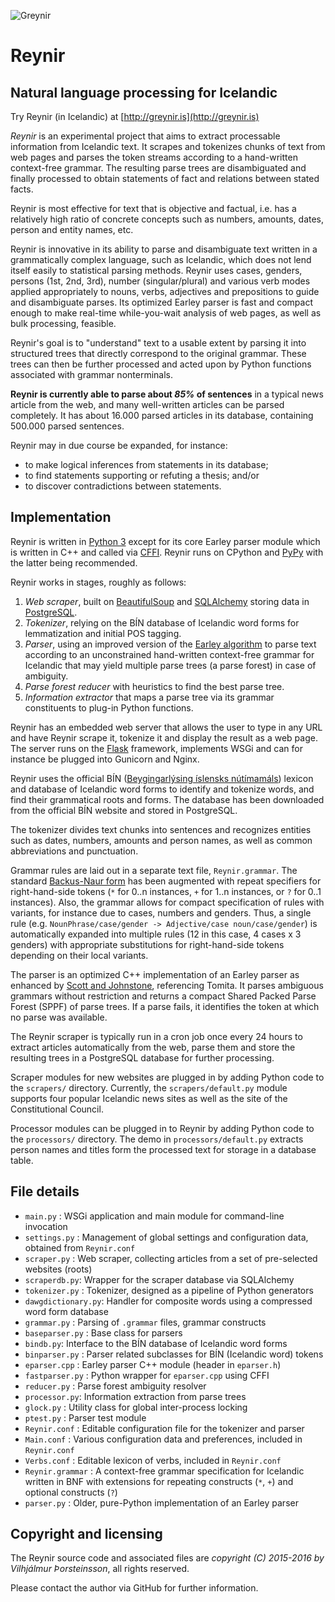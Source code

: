 
![Greynir](https://raw.githubusercontent.com/vthorsteinsson/Reynir/master/static/GreynirLogo242x100.png)

# Reynir

## Natural language processing for Icelandic

Try Reynir (in Icelandic) at [http://greynir.is](http://greynir.is)

*Reynir* is an experimental project that aims to extract processable information from
Icelandic text. It scrapes and tokenizes chunks of text from web pages
and parses the token streams according to a hand-written context-free grammar. The resulting
parse trees are disambiguated and finally processed to obtain statements of fact and relations
between stated facts.

Reynir is most effective for text that is objective and factual, i.e. has a relatively high
ratio of concrete concepts such as numbers, amounts, dates, person and entity names,
etc.

Reynir is innovative in its ability to parse and disambiguate text written in a grammatically
complex language, such as Icelandic, which does not lend itself easily to statistical
parsing methods. Reynir uses cases, genders, persons (1st, 2nd, 3rd), number (singular/plural)
and various verb modes applied appropriately to nouns, verbs, adjectives and prepositions to guide and
disambiguate parses. Its optimized Earley parser is fast and compact enough to make real-time
while-you-wait analysis of web pages, as well as bulk processing, feasible.

Reynir's goal is to "understand" text to a usable extent by parsing it into
structured trees that directly correspond to the original grammar.
These trees can then be further processed and acted upon by Python
functions associated with grammar nonterminals.

**Reynir is currently able to parse about *85%* of sentences** in a typical news article from the web,
and many well-written articles can be parsed completely. It has about 16.000 parsed articles
in its database, containing 500.000 parsed sentences.

Reynir may in due course be expanded, for instance:

* to make logical inferences from statements in its database;
* to find statements supporting or refuting a thesis; and/or
* to discover contradictions between statements.

## Implementation

Reynir is written in [Python 3](https://www.python.org/) except for its core
Earley parser module which is written in C++ and called
via [CFFI](https://cffi.readthedocs.org/en/latest/index.html).
Reynir runs on CPython and [PyPy](http://pypy.org/) with the latter being recommended.

Reynir works in stages, roughly as follows:

1. *Web scraper*, built on [BeautifulSoup](http://www.crummy.com/software/BeautifulSoup/)
  and [SQLAlchemy](http://www.sqlalchemy.org/) storing data
  in [PostgreSQL](http://www.postgresql.org/).
2. *Tokenizer*, relying on the BÍN database of Icelandic word forms for lemmatization and
  initial POS tagging.
3. *Parser*, using an improved version of the [Earley algorithm](http://en.wikipedia.org/wiki/Earley_parser)
  to parse text according to an unconstrained hand-written context-free grammar for Icelandic
  that may yield multiple parse trees (a parse forest) in case of ambiguity.
4. *Parse forest reducer* with heuristics to find the best parse tree.
5. *Information extractor* that maps a parse tree via its grammar constituents to plug-in
  Python functions.

Reynir has an embedded web server that allows the user to type in any URL
and have Reynir scrape it, tokenize it and display the result as a web page. The server runs
on the [Flask](http://flask.pocoo.org/) framework, implements WSGi and can for instance be
plugged into Gunicorn and Nginx.

Reynir uses the official BÍN ([Beygingarlýsing íslensks nútímamáls](http://bin.arnastofnun.is))
lexicon and database of Icelandic word forms to identify and tokenize words, and find their
grammatical roots and forms. The database has been downloaded from the official BÍN website and
stored in PostgreSQL.

The tokenizer divides text chunks into sentences and recognizes entities such as dates, numbers,
amounts and person names, as well as common abbreviations and punctuation.

Grammar rules are laid out in a separate text file, `Reynir.grammar`. The standard
[Backus-Naur form](http://en.wikipedia.org/wiki/Backus%E2%80%93Naur_Form) has been
augmented with repeat specifiers for right-hand-side tokens (`*` for 0..n instances,
`+` for 1..n instances, or `?` for 0..1 instances). Also, the grammar allows for
compact specification of rules with variants, for instance due to cases, numbers and genders.
Thus, a single rule (e.g. `NounPhrase/case/gender -> Adjective/case noun/case/gender`)
is automatically expanded into multiple rules (12 in this case, 4 cases x 3 genders) with
appropriate substitutions for right-hand-side tokens depending on their local variants.

The parser is an optimized C++ implementation of an Earley parser as enhanced by
[Scott and Johnstone](http://www.sciencedirect.com/science/article/pii/S0167642309000951),
referencing Tomita. It parses ambiguous grammars without restriction and
returns a compact Shared Packed Parse Forest (SPPF) of parse trees. If a parse
fails, it identifies the token at which no parse was available.

The Reynir scraper is typically run in a cron job once every 24 hours to extract articles automatically
from the web, parse them and store the resulting trees in a PostgreSQL database for further processing.

Scraper modules for new websites are plugged in by adding Python code to the `scrapers/` directory.
Currently, the `scrapers/default.py` module supports four popular Icelandic news sites as well
as the site of the Constitutional Council.

Processor modules can be plugged in to Reynir by adding Python code to the `processors/` directory.
The demo in `processors/default.py` extracts person names and titles form the processed text for
storage in a database table.

## File details

* `main.py` : WSGi application and main module for command-line invocation
* `settings.py` : Management of global settings and configuration data, obtained from `Reynir.conf`
* `scraper.py` : Web scraper, collecting articles from a set of pre-selected websites (roots)
* `scraperdb.py`: Wrapper for the scraper database via SQLAlchemy
* `tokenizer.py` : Tokenizer, designed as a pipeline of Python generators
* `dawgdictionary.py`: Handler for composite words using a compressed word form database
* `grammar.py` : Parsing of `.grammar` files, grammar constructs
* `baseparser.py` : Base class for parsers
* `bindb.py`: Interface to the BÍN database of Icelandic word forms
* `binparser.py` : Parser related subclasses for BÍN (Icelandic word) tokens
* `eparser.cpp` : Earley parser C++ module (header in `eparser.h`)
* `fastparser.py` : Python wrapper for `eparser.cpp` using CFFI
* `reducer.py` : Parse forest ambiguity resolver
* `processor.py`: Information extraction from parse trees
* `glock.py` : Utility class for global inter-process locking
* `ptest.py` : Parser test module
* `Reynir.conf` : Editable configuration file for the tokenizer and parser
* `Main.conf` : Various configuration data and preferences, included in `Reynir.conf`
* `Verbs.conf` : Editable lexicon of verbs, included in `Reynir.conf`
* `Reynir.grammar` : A context-free grammar specification for Icelandic
  written in BNF with extensions
  for repeating constructs (`*`, `+`) and optional constructs (`?`)
* `parser.py` : Older, pure-Python implementation of an Earley parser

## Copyright and licensing

The Reynir source code and associated files are
*copyright (C) 2015-2016 by Vilhjálmur Þorsteinsson*,
all rights reserved.

Please contact the author via GitHub for further information.
